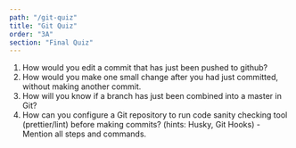 ```yaml
---
path: "/git-quiz"
title: "Git Quiz"
order: "3A"
section: "Final Quiz"
---
```


1. How would you edit a commit that has just been pushed to github?
2. How would you make one small change after you had just committed, without making another commit.
3. How will you know if a branch has just been combined into a master in Git?
4. How can you configure a Git repository to run code sanity checking tool (prettier/lint) before making commits? (hints: Husky, Git Hooks) - Mention all steps and commands.

